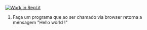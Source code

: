 [![Work in Repl.it](https://classroom.github.com/assets/work-in-replit-14baed9a392b3a25080506f3b7b6d57f295ec2978f6f33ec97e36a161684cbe9.svg)](https://classroom.github.com/online_ide?assignment_repo_id=4197040&assignment_repo_type=AssignmentRepo)
1) Faça um programa que ao ser chamado via browser retorna a mensagem "Hello world !"